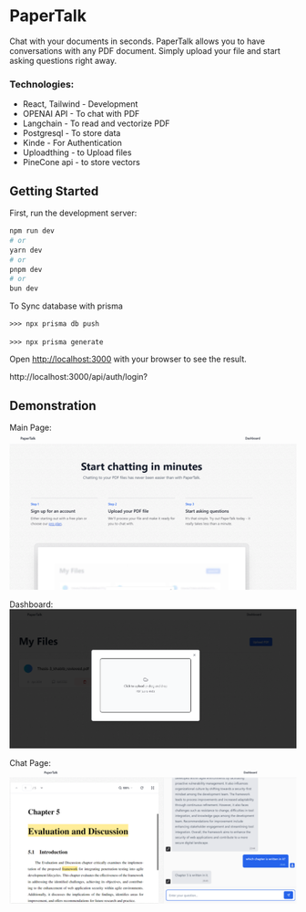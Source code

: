 # PaperTalk

Chat with your documents in seconds.
PaperTalk allows you to have conversations with any PDF document. Simply upload your file and start asking questions right away.

### Technologies:

- React, Tailwind - Development
- OPENAI API - To chat with PDF
- Langchain - To read and vectorize PDF
- Postgresql - To store data
- Kinde - For Authentication
- Uploadthing - to Upload files
- PineCone api - to store vectors


## Getting Started

First, run the development server:

```bash
npm run dev
# or
yarn dev
# or
pnpm dev
# or
bun dev
```

To Sync database with prisma
```
>>> npx prisma db push

>>> npx prisma generate                                                                                                 
```

Open [http://localhost:3000](http://localhost:3000) with your browser to see the result.

http://localhost:3000/api/auth/login?

## Demonstration

Main Page:
![image](images/main_page.png)

Dashboard:
![image](images/dashboard.png)


Chat Page:
![image](images/chat_page_2.png)

